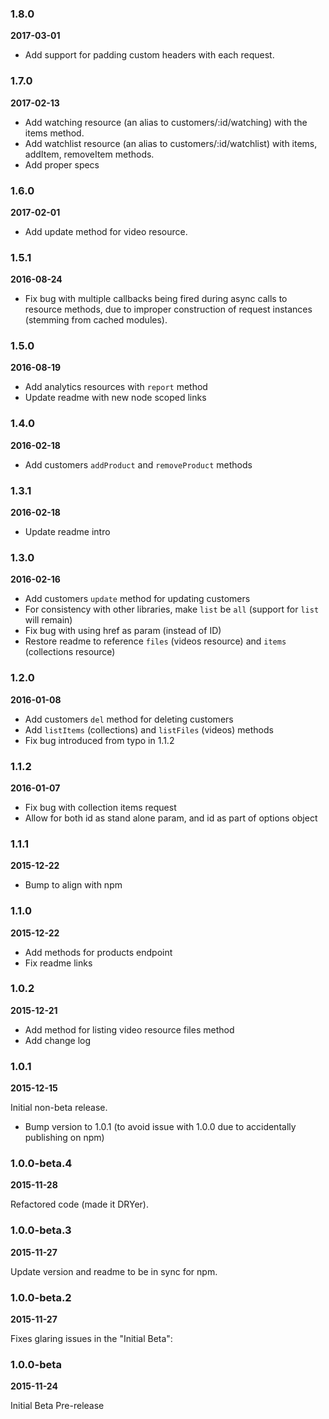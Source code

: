 ### 1.8.0
**2017-03-01**

* Add support for padding custom headers with each request.

### 1.7.0
**2017-02-13**

* Add watching resource (an alias to customers/:id/watching) with the items method.
* Add watchlist resource (an alias to customers/:id/watchlist) with items, addItem, removeItem methods.
* Add proper specs

### 1.6.0
**2017-02-01**

* Add update method for video resource.

### 1.5.1
**2016-08-24**

* Fix bug with multiple callbacks being fired during async calls to resource methods, due to improper construction of request instances (stemming from cached modules).

### 1.5.0
**2016-08-19**

* Add analytics resources with `report` method
* Update readme with new node scoped links

### 1.4.0
**2016-02-18**

* Add customers `addProduct` and `removeProduct` methods

### 1.3.1
**2016-02-18**

* Update readme intro

### 1.3.0
**2016-02-16**

* Add customers `update` method for updating customers
* For consistency with other libraries, make `list` be `all` (support for `list` will remain)
* Fix bug with using href as param (instead of ID)
* Restore readme to reference `files` (videos resource) and `items` (collections resource)

### 1.2.0
**2016-01-08**

* Add customers `del` method for deleting customers
* Add `listItems` (collections) and `listFiles` (videos) methods
* Fix bug introduced from typo in 1.1.2

### 1.1.2
**2016-01-07**

* Fix bug with collection items request
* Allow for both id as stand alone param, and id as part of options object

### 1.1.1
**2015-12-22**

* Bump to align with npm

### 1.1.0
**2015-12-22**

* Add methods for products endpoint
* Fix readme links

### 1.0.2
**2015-12-21**

* Add method for listing video resource files method
* Add change log

### 1.0.1
**2015-12-15**

Initial non-beta release.
* Bump version to 1.0.1 (to avoid issue with 1.0.0 due to accidentally publishing on npm)

### 1.0.0-beta.4
**2015-11-28**

Refactored code (made it DRYer).

### 1.0.0-beta.3
**2015-11-27**

Update version and readme to be in sync for npm.

### 1.0.0-beta.2
**2015-11-27**

Fixes glaring issues in the "Initial Beta":


### 1.0.0-beta
**2015-11-24**

Initial Beta Pre-release
